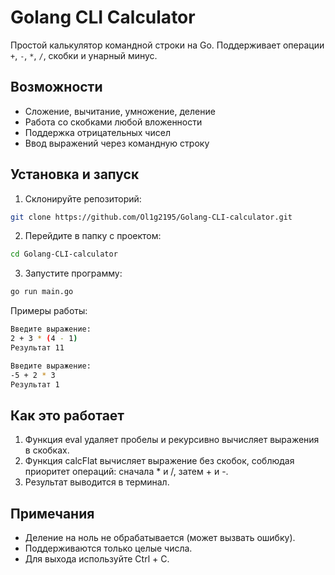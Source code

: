 # Golang CLI Calculator

Простой калькулятор командной строки на Go. Поддерживает операции `+`, `-`, `*`, `/`, скобки и унарный минус.

## Возможности

- Сложение, вычитание, умножение, деление
- Работа со скобками любой вложенности
- Поддержка отрицательных чисел
- Ввод выражений через командную строку

## Установка и запуск

1. Склонируйте репозиторий:
```bash
git clone https://github.com/Ol1g2195/Golang-CLI-calculator.git
```

2. Перейдите в папку с проектом:
```bash
cd Golang-CLI-calculator
```
3. Запустите программу:
```bash
go run main.go
```
Примеры работы:
```bash
Введите выражение:
2 + 3 * (4 - 1)
Результат 11
```
```bash
Введите выражение:
-5 + 2 * 3
Результат 1
```

## Как это работает

1. Функция eval удаляет пробелы и рекурсивно вычисляет выражения в скобках.
2. Функция calcFlat вычисляет выражение без скобок, соблюдая приоритет операций: сначала * и /, затем + и -.
3. Результат выводится в терминал.

## Примечания
* Деление на ноль не обрабатывается (может вызвать ошибку).
* Поддерживаются только целые числа.
* Для выхода используйте Ctrl + C.

